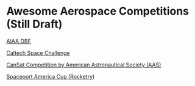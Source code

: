 # Awesome Aerospace Competitions (Still Draft)

[AIAA DBF](https://www.aiaa.org/dbf)

[Caltech Space Challenge](https://www.spacechallenge.caltech.edu/)

[CanSat Competition by American Astronautical Society (AAS)](https://cansatcompetition.com/)

[Spaceport America Cup (Rocketry)](https://spaceportamericacup.com/)
